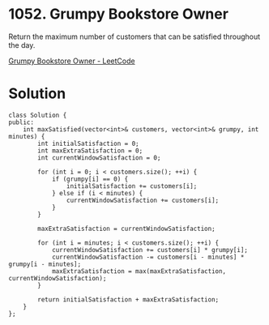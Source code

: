 # 1052. Grumpy Bookstore Owner

Return the maximum number of customers that can be satisfied throughout the day.

[Grumpy Bookstore Owner - LeetCode](https://leetcode.com/problems/grumpy-bookstore-owner/)

# Solution
```
class Solution {
public:
    int maxSatisfied(vector<int>& customers, vector<int>& grumpy, int minutes) {
        int initialSatisfaction = 0;
        int maxExtraSatisfaction = 0;
        int currentWindowSatisfaction = 0;
        
        for (int i = 0; i < customers.size(); ++i) {
            if (grumpy[i] == 0) {
                initialSatisfaction += customers[i];
            } else if (i < minutes) {
                currentWindowSatisfaction += customers[i];
            }
        }
        
        maxExtraSatisfaction = currentWindowSatisfaction;
        
        for (int i = minutes; i < customers.size(); ++i) {
            currentWindowSatisfaction += customers[i] * grumpy[i];
            currentWindowSatisfaction -= customers[i - minutes] * grumpy[i - minutes];
            maxExtraSatisfaction = max(maxExtraSatisfaction, currentWindowSatisfaction);
        }
        
        return initialSatisfaction + maxExtraSatisfaction;   
    }
};
```